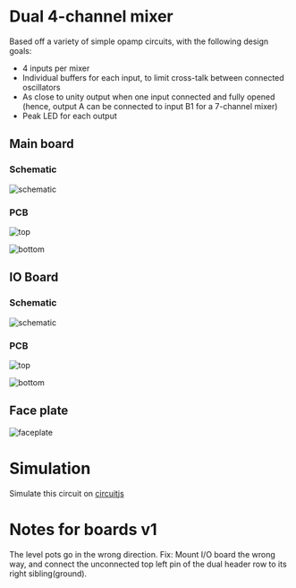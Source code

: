 # Dual 4-channel mixer

Based off a variety of simple opamp circuits, with the following design goals:

- 4 inputs per mixer
- Individual buffers for each input, to limit cross-talk between connected oscillators
- As close to unity output when one input connected and fully opened (hence, output A can be connected to input B1 for a 7-channel mixer)
- Peak LED for each output

## Main board

### Schematic

![schematic](mainboard/export/Schematic/mainboard-schematic.svg)

### PCB

![top](mainboard/export/PCB/2D_render/jlcpcb_green_enig/mainboard-top.jpg)

![bottom](mainboard/export/PCB/2D_render/jlcpcb_green_enig/mainboard-bottom.jpg)

## IO Board

### Schematic

![schematic](ioboard/export/Schematic/ioboard-schematic.svg)

### PCB

![top](ioboard/export/PCB/2D_render/jlcpcb_green_enig/ioboard-top.jpg)

![bottom](ioboard/export/PCB/2D_render/jlcpcb_green_enig/ioboard-bottom.jpg)

## Face plate

![faceplate](faceplate/export/PCB/2D_render/jlcpcb_green_enig/faceplate-top.jpg)

# Simulation

Simulate this circuit on [circuitjs](https://falstad.com/circuit/circuitjs.html?ctz=CQAgjCAMB0l3BWEAOM0CcAmSAWMA2SAdn3xLCQUhEuoQFMBaMMAKB0nRB3xxAGZsNQgKH8o0fCGb9omHOhyYE-fkXSQw6FhMiZ+YeEeN6orAEo0wmEJmTIrNzERvVqHcK6gSEFxwIQbBGsBfAc3bmpmLzdoX0t+XAEk+WpEvmoIQzgab1jfAHdkvnTuXmKzIp4S-ikcQQFayu4G1TqG+tdWKo6GhBIWrqL+9qCBwTdumnGhBBEJswAnaakFshsFtMS4PyJA0Ic9jeQM7w9ovJ9d-dKj23tLjxCImF8OLiIktpQc7-EYKQyaAuQjITAETDoBDIIiqXT6bImYxDECfEpCdaiSbLZCtJq4mx4KSZDjwVg4joEFAddDE7ifHYAc2phNpLP8kyKBMaUmQvyakCm3KJIDCDhFgqKYu4VOl-H2ktFD3lNjRARR3O+yDZ30FAHkUDqmlgHLqzAATdlahrOJzgAByeBwyCFNpc7Ow4VdTkgDm0Pq9AGMQP7bL6QyFbd40EjY2AmEQaJINPoYRQ4NYwOFYJpySGBp781Io9RMNgyUVQ4X0AXw4LmVX3VWHpMGwWmwWW2Z3uA4A4tDYWEkB+AJID9BgFIQs2B+Cd1ImYHoDLHkWZLIY5uARJupGAcKd3JkYlcN5At2W+LvbB4Iudnnk4lNsg5q7Wvct0FhwAMTT+6YiOyft+YC-t+bKZMYrANnY-6GnuAzYuAhhXiBWaoV4ZY7BCyEnOAIHyP2342Oa9AAGYAIYAK4ADYAC6MDR9CWhALywGwzLWM6+GDoRN4vHmIzcGymJTmcDKKpiazumJ9YrMJUgIAeCl5NB8lKXwGk0MpSFCVpmJae4EmCQMCDfgZ35GWSzJ6d+WlmTEUyiSJ7qGU5rnKRZKIvnBX6DohrAAPa2OIrHcMgpBhhIYVXiUth0pgqysEAA)

# Notes for boards v1

The level pots go in the wrong direction. Fix: Mount I/O board the wrong way, and connect the unconnected top left pin of the dual header row to its right sibling(ground).
